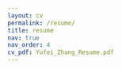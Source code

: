 ```yaml
---
layout: cv
permalink: /resume/
title: resume
nav: true
nav_order: 4
cv_pdf: Yufei_Zhang_Resume.pdf
---
```

